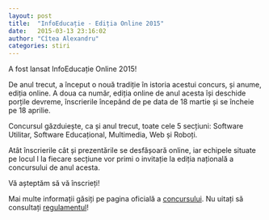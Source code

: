 ```yaml
---
layout: post
title:  "InfoEducație - Ediția Online 2015"
date:   2015-03-13 23:16:02
author: "Cîtea Alexandru"
categories: stiri
---
```


A fost lansat InfoEducație Online 2015!

De anul trecut, a început o nouă tradiție în istoria acestui concurs, și anume, ediția online. A doua ca număr, ediția online de anul acesta își deschide porțile devreme, înscrierile începând de pe data de 18 martie și se încheie pe 18 aprilie.

Concursul găzduiește, ca și anul trecut, toate cele 5 secțiuni: Software Utilitar, Software Educațional, Multimedia, Web și Roboți.

Atât înscrierile cât și prezentările se desfășoară online, iar echipele situate pe locul I la fiecare secțiune vor primi o invitație la ediția națională a concursului de anul acesta.

Vă așteptăm să vă înscrieți!

Mai multe informații găsiți pe pagina oficială a [concursului]. Nu uitați să consultați [regulamentul]!

[concursului]:  http://www.infoeducatie.ro
[regulamentul]: https://drive.google.com/folderview?id=0B_wU4FGfmo2Zfm0ycFZiMlY2eFVpeTI0MENEdGppMmxYNUJlalJuQWJFVS1BVW51dHAtOXc&usp=sharing#list
